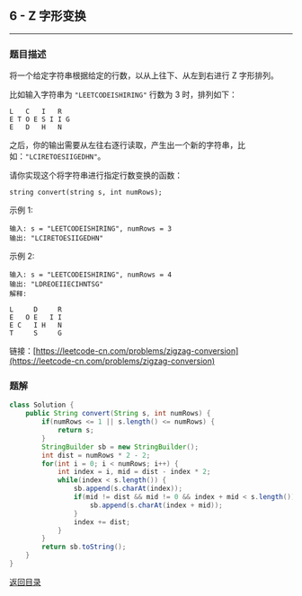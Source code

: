 ## **6 - Z 字形变换**
---------------------

### **题目描述**
将一个给定字符串根据给定的行数，以从上往下、从左到右进行 Z 字形排列。

比如输入字符串为 `"LEETCODEISHIRING"` 行数为 3 时，排列如下：
```
L   C   I   R
E T O E S I I G
E   D   H   N
```
之后，你的输出需要从左往右逐行读取，产生出一个新的字符串，比如：`"LCIRETOESIIGEDHN"`。

请你实现这个将字符串进行指定行数变换的函数：
```
string convert(string s, int numRows);
```
示例 1:
```
输入: s = "LEETCODEISHIRING", numRows = 3
输出: "LCIRETOESIIGEDHN"
```
示例 2:
```
输入: s = "LEETCODEISHIRING", numRows = 4
输出: "LDREOEIIECIHNTSG"
解释:

L     D     R
E   O E   I I
E C   I H   N
T     S     G
```


链接：[https://leetcode-cn.com/problems/zigzag-conversion](https://leetcode-cn.com/problems/zigzag-conversion)



### **题解**
``` java
class Solution {
    public String convert(String s, int numRows) {
        if(numRows <= 1 || s.length() <= numRows) {
            return s;
        }
        StringBuilder sb = new StringBuilder();
        int dist = numRows * 2 - 2;
        for(int i = 0; i < numRows; i++) {
            int index = i, mid = dist - index * 2;
            while(index < s.length()) {
                sb.append(s.charAt(index));
                if(mid != dist && mid != 0 && index + mid < s.length()) {
                    sb.append(s.charAt(index + mid));
                }
                index += dist;
            }
        }
        return sb.toString();
    }
}
```

[返回目录](https://maxwell-l.github.io/WriteSomething/something/leetcode)